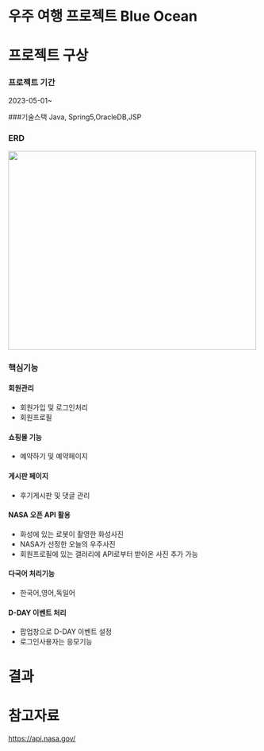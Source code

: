 # 우주 여행 프로젝트 Blue Ocean

# 프로젝트 구상

### 프로젝트 기간
2023-05-01~

###기술스택
Java, Spring5,OracleDB,JSP

### ERD
<img src="https://user-images.githubusercontent.com/126591306/236733775-ae90706d-d574-4719-8e3f-38e572133c25.png" width="500" height="400"/> <br/>

### 핵심기능 
#### 회원관리
+ 회원가입 및 로그인처리 
+ 회원프로필
#### 쇼핑몰 기능
+ 예약하기 및 예약페이지 
#### 게시판 페이지
+ 후기게시판 및 댓글 관리
#### NASA 오픈 API 활용 
+  화성에 있는 로봇이 촬영한 화성사진 
+  NASA가 선정한 오늘의 우주사진
+  회원프로필에 있는 갤러리에 API로부터 받아온 사진 추가 가능
#### 다국어 처리기능
+ 한국어,영어,독일어
#### D-DAY 이벤트 처리 
+ 팝업창으로 D-DAY 이벤트 설정
+ 로그인사용자는 응모기능




# 결과




# 참고자료
https://api.nasa.gov/
